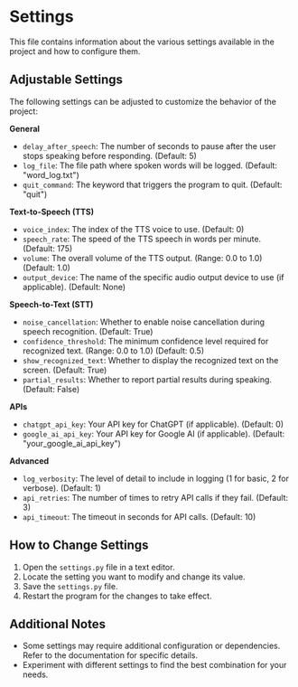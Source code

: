 # Settings

This file contains information about the various settings available in the project and how to configure them.

## Adjustable Settings

The following settings can be adjusted to customize the behavior of the project:

**General**

- `delay_after_speech`: The number of seconds to pause after the user stops speaking before responding. (Default: 5)
- `log_file`: The file path where spoken words will be logged. (Default: "word_log.txt")
- `quit_command`: The keyword that triggers the program to quit. (Default: "quit")

**Text-to-Speech (TTS)**

- `voice_index`: The index of the TTS voice to use. (Default: 0)
- `speech_rate`: The speed of the TTS speech in words per minute. (Default: 175)
- `volume`: The overall volume of the TTS output. (Range: 0.0 to 1.0) (Default: 1.0)
- `output_device`: The name of the specific audio output device to use (if applicable). (Default: None)

**Speech-to-Text (STT)**

- `noise_cancellation`: Whether to enable noise cancellation during speech recognition. (Default: True)
- `confidence_threshold`: The minimum confidence level required for recognized text. (Range: 0.0 to 1.0) (Default: 0.5)
- `show_recognized_text`: Whether to display the recognized text on the screen. (Default: True)
- `partial_results`: Whether to report partial results during speaking. (Default: False)

**APIs**

- `chatgpt_api_key`: Your API key for ChatGPT (if applicable). (Default: 0)
- `google_ai_api_key`: Your API key for Google AI (if applicable). (Default: "your_google_ai_api_key")

**Advanced**

- `log_verbosity`: The level of detail to include in logging (1 for basic, 2 for verbose). (Default: 1)
- `api_retries`: The number of times to retry API calls if they fail. (Default: 3)
- `api_timeout`: The timeout in seconds for API calls. (Default: 10)

## How to Change Settings

1. Open the `settings.py` file in a text editor.
2. Locate the setting you want to modify and change its value.
3. Save the `settings.py` file.
4. Restart the program for the changes to take effect.

## Additional Notes

- Some settings may require additional configuration or dependencies. Refer to the documentation for specific details.
- Experiment with different settings to find the best combination for your needs.
